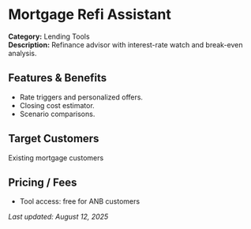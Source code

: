 # Mortgage Refi Assistant

**Category:** Lending Tools  
**Description:** Refinance advisor with interest-rate watch and break-even analysis.

## Features & Benefits

- Rate triggers and personalized offers.
- Closing cost estimator.
- Scenario comparisons.

## Target Customers
Existing mortgage customers

## Pricing / Fees

- Tool access: free for ANB customers

_Last updated: August 12, 2025_
